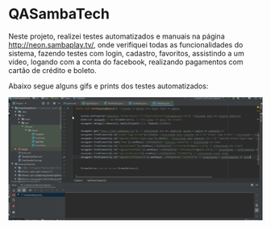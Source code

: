 # QASambaTech
 
Neste projeto, realizei testes automatizados e manuais na página http://neon.sambaplay.tv/, onde verifiquei todas as funcionalidades do sistema, fazendo testes com login, cadastro, favoritos, assistindo a um vídeo, logando com a conta do facebook, realizando pagamentos com cartão de crédito e boleto.

Abaixo segue alguns gifs e prints dos testes automatizados:

![](Cadastro.gif)

